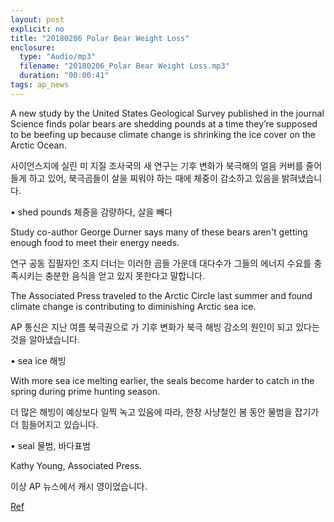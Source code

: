 ```yaml
---
layout: post
explicit: no
title: "20180206 Polar Bear Weight Loss"
enclosure:
  type: "Audio/mp3"
  filename: "20180206_Polar Bear Weight Loss.mp3"
  duration: "00:00:41"
tags: ap_news
---
```


A new study by the United States Geological Survey published in the journal Science finds polar bears are shedding pounds at a time they’re supposed to be beefing up because climate change is shrinking the ice cover on the Arctic Ocean.

사이언스지에 실린 미 지질 조사국의 새 연구는 기후 변화가 북극해의 얼음 커버를 줄어들게 하고 있어, 북극곰들이 살을 찌워야 하는 때에 체중이 감소하고 있음을 밝혀냈습니다.

• shed pounds 체중을 감량하다, 살을 빼다





Study co-author George Durner says many of these bears aren't getting enough food to meet their energy needs.

연구 공동 집필자인 조지 더너는 이러한 곰들 가운데 대다수가 그들의 에너지 수요를 충족시키는 충분한 음식을 얻고 있지 못한다고 말합니다.





The Associated Press traveled to the Arctic Circle last summer and found climate change is contributing to diminishing Arctic sea ice.

AP 통신은 지난 여름 북극권으로 가 기후 변화가 북극 해빙 감소의 원인이 되고 있다는 것을 알아냈습니다.

• sea ice 해빙





With more sea ice melting earlier, the seals become harder to catch in the spring during prime hunting season.

더 많은 해빙이 예상보다 일찍 녹고 있음에 따라, 한창 사냥철인 봄 동안 물범을 잡기가 더 힘들어지고 있습니다.

• seal 물범, 바다표범





Kathy Young, Associated Press.

이상 AP 뉴스에서 캐시 영이었습니다.





[Ref](http://www.hackers.co.kr/?c=s_eng/eng_contents/I_others_APnews&iframe=&uid=5592)

